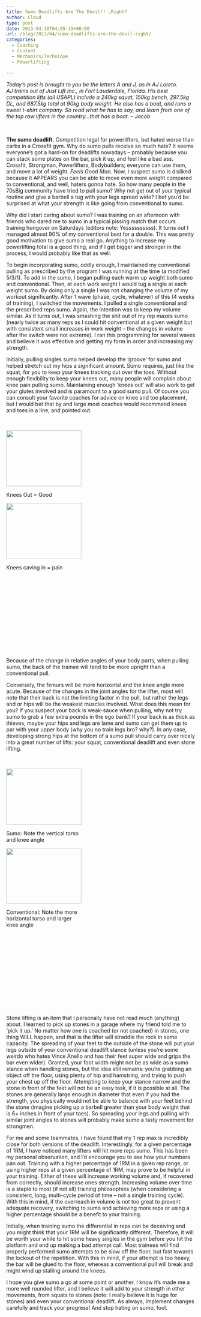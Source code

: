 ```yaml
---
title: Sumo Deadlifts Are The Devil!! …Right?
author: Cloud
type: post
date: 2013-04-16T04:05:19+00:00
url: /blog/2013/04/sumo-deadlifts-are-the-devil-right/
categories:
  - Coaching
  - Content
  - Mechanics/Technique
  - Powerlifting

---
```

_Today&#8217;s post is brought to you be the letters A and J, as in AJ Loreto. AJ trains out of Just Lift Inc., in Fort Lauderdale, Florida. His best competition lifts (all USAPL) include a 240kg squat, 150kg bench, 297.5kg DL, and 687.5kg total at 90kg body weight. He also has a boat, and runs a sweet t-shirt company. So read what he has to say, and learn from one of the top raw lifters in the country&#8230;that has a boat. &#8211; Jacob_

&nbsp;

**The sumo deadlift.** Competition legal for powerlifters, but hated worse than carbs in a Crossfit gym. Why do sumo pulls receive so much hate? It seems everyone&#8217;s got a hard-on for deadlifts nowadays &#8211; probably because you can stack some plates on the bar, pick it up, and feel like a bad ass. Crossfit, Strongman, Powerlifters, Bodybuilders; everyone can use them, and move a lot of weight. _Feels Good Man._ Now, I suspect sumo is disliked because it APPEARS you can be able to move even more weight compared to conventional, and well, haters gonna hate. So how many people in the 70sBig community have tried to pull sumo? Why not get out of your typical routine and give a barbell a tug with your legs spread wide? I bet you&#8217;d be surprised at what your strength is like going from conventional to sumo.

Why did I start caring about sumo? I was training on an afternoon with friends who dared me to sumo in a typical pissing match that occurs training hungover on Saturdays (editors note: Yessssssssss). It turns out I managed almost 90% of my conventional best for a double. This was pretty good motivation to give sumo a real go. Anything to increase my powerlifting total is a good thing, and if I get bigger and stronger in the process, I would probably like that as well.

To begin incorporating sumo, oddly enough, I maintained my conventional pulling as prescribed by the program I was running at the time (a modified 5/3/1). To add in the sumo, I began pulling each warm up weight both sumo and conventional. Then, at each work weight I would tug a single at each weight sumo. By doing only a single I was not changing the volume of my workout significantly. After 1 wave (phase, cycle, whatever) of this (4 weeks of training), I switched the movements. I pulled a single conventional and the prescribed reps sumo. Again, the intention was to keep my volume similar. As it turns out, I was smashing the shit out of my rep maxes sumo (nearly twice as many reps as I could hit conventional at a given weight but with consistent small increases in work weight &#8211; the changes in volume after the switch were not extreme). I ran this programming for several waves and believe it was effective and getting my form in order and increasing my strength.

Initially, pulling singles sumo helped develop the &#8216;groove&#8217; for sumo and helped stretch out my hips a significant amount. Sumo requires, just like the squat, for you to keep your knees tracking out over the toes. Without enough flexibility to keep your knees out, many people will complain about knee pain pulling sumo. Maintaining enough &#8216;knees out&#8217; will also work to get your glutes involved and is paramount to a good sumo pull. Of course you can consult your favorite coaches for advice on knee and toe placement, but I would bet that by and large most coaches would recommend knees and toes in a line, and pointed out.

&nbsp;

<div id="attachment_9038" style="width: 210px" class="wp-caption alignleft">
  <a href="/?attachment_id=9038" rel="attachment wp-att-9038"><img aria-describedby="caption-attachment-9038" data-attachment-id="9038" data-permalink="/blog/2013/04/sumo-deadlifts-are-the-devil-right/leftpic/" data-orig-file="/2013/04/leftpic.jpg" data-orig-size="614,460" data-comments-opened="1" data-image-meta="{&quot;aperture&quot;:&quot;0&quot;,&quot;credit&quot;:&quot;&quot;,&quot;camera&quot;:&quot;&quot;,&quot;caption&quot;:&quot;&quot;,&quot;created_timestamp&quot;:&quot;0&quot;,&quot;copyright&quot;:&quot;&quot;,&quot;focal_length&quot;:&quot;0&quot;,&quot;iso&quot;:&quot;0&quot;,&quot;shutter_speed&quot;:&quot;0&quot;,&quot;title&quot;:&quot;&quot;}" data-image-title="leftpic" data-image-description="" data-medium-file="/2013/04/leftpic-200x149.jpg" data-large-file="/2013/04/leftpic-450x337.jpg" class="size-medium wp-image-9038" src="/2013/04/leftpic-200x149.jpg" alt="" width="200" height="149" srcset="/2013/04/leftpic-200x149.jpg 200w, /2013/04/leftpic-150x112.jpg 150w, /2013/04/leftpic-450x337.jpg 450w, /2013/04/leftpic-400x300.jpg 400w, /2013/04/leftpic.jpg 614w" sizes="(max-width: 200px) 100vw, 200px" /></a>
  
  <p id="caption-attachment-9038" class="wp-caption-text">
    Knees Out = Good
  </p>
</div>

<div id="attachment_9039" style="width: 210px" class="wp-caption alignright">
  <a href="/?attachment_id=9039" rel="attachment wp-att-9039"><img aria-describedby="caption-attachment-9039" data-attachment-id="9039" data-permalink="/blog/2013/04/sumo-deadlifts-are-the-devil-right/rightpic/" data-orig-file="/2013/04/rightpic.jpg" data-orig-size="591,441" data-comments-opened="1" data-image-meta="{&quot;aperture&quot;:&quot;0&quot;,&quot;credit&quot;:&quot;&quot;,&quot;camera&quot;:&quot;&quot;,&quot;caption&quot;:&quot;&quot;,&quot;created_timestamp&quot;:&quot;0&quot;,&quot;copyright&quot;:&quot;&quot;,&quot;focal_length&quot;:&quot;0&quot;,&quot;iso&quot;:&quot;0&quot;,&quot;shutter_speed&quot;:&quot;0&quot;,&quot;title&quot;:&quot;&quot;}" data-image-title="rightpic" data-image-description="" data-medium-file="/2013/04/rightpic-200x149.jpg" data-large-file="/2013/04/rightpic-450x335.jpg" class="size-medium wp-image-9039" src="/2013/04/rightpic-200x149.jpg" alt="" width="200" height="149" srcset="/2013/04/rightpic-200x149.jpg 200w, /2013/04/rightpic-150x111.jpg 150w, /2013/04/rightpic-450x335.jpg 450w, /2013/04/rightpic-402x300.jpg 402w, /2013/04/rightpic.jpg 591w" sizes="(max-width: 200px) 100vw, 200px" /></a>
  
  <p id="caption-attachment-9039" class="wp-caption-text">
    Knees caving in = pain
  </p>
</div>

&nbsp;

&nbsp;

&nbsp;

&nbsp;

&nbsp;

&nbsp;

&nbsp;

Because of the change in relative angles of your body parts, when pulling sumo, the back of the trainee will tend to be more upright than a conventional pull.

Conversely, the femurs will be more horizontal and the knee angle more acute. Because of the changes in the joint angles for the lifter, most will note that their back is not the limiting factor in the pull, but rather the legs and or hips will be the weakest muscles involved. What does this mean for you? If you suspect your back is weak-sauce when pulling, why not try sumo to grab a few extra pounds in the ego bank? If your back is as thick as thieves, maybe your hips and legs are lame and sumo can get them up to par with your upper body (why you no train legs bro? why?). In any case, developing strong hips at the bottom of a sumo pull should carry over nicely into a great number of lifts: your squat, conventional deadlift and even stone lifting.

&nbsp;

<div id="attachment_9040" style="width: 210px" class="wp-caption alignleft">
  <a href="/?attachment_id=9040" rel="attachment wp-att-9040"><img aria-describedby="caption-attachment-9040" data-attachment-id="9040" data-permalink="/blog/2013/04/sumo-deadlifts-are-the-devil-right/sumo/" data-orig-file="/2013/04/sumo.jpg" data-orig-size="1098,825" data-comments-opened="1" data-image-meta="{&quot;aperture&quot;:&quot;0&quot;,&quot;credit&quot;:&quot;&quot;,&quot;camera&quot;:&quot;&quot;,&quot;caption&quot;:&quot;&quot;,&quot;created_timestamp&quot;:&quot;0&quot;,&quot;copyright&quot;:&quot;&quot;,&quot;focal_length&quot;:&quot;0&quot;,&quot;iso&quot;:&quot;0&quot;,&quot;shutter_speed&quot;:&quot;0&quot;,&quot;title&quot;:&quot;&quot;}" data-image-title="sumo" data-image-description="" data-medium-file="/2013/04/sumo-200x150.jpg" data-large-file="/2013/04/sumo-450x338.jpg" class="size-medium wp-image-9040" src="/2013/04/sumo-200x150.jpg" alt="" width="200" height="150" srcset="/2013/04/sumo-200x150.jpg 200w, /2013/04/sumo-150x112.jpg 150w, /2013/04/sumo-450x338.jpg 450w, /2013/04/sumo-399x300.jpg 399w, /2013/04/sumo.jpg 1098w" sizes="(max-width: 200px) 100vw, 200px" /></a>
  
  <p id="caption-attachment-9040" class="wp-caption-text">
    Sumo: Note the vertical torso and knee angle
  </p>
</div>

<div id="attachment_9041" style="width: 210px" class="wp-caption alignright">
  <a href="/?attachment_id=9041" rel="attachment wp-att-9041"><img aria-describedby="caption-attachment-9041" data-attachment-id="9041" data-permalink="/blog/2013/04/sumo-deadlifts-are-the-devil-right/conv/" data-orig-file="/2013/04/conv.jpg" data-orig-size="1090,811" data-comments-opened="1" data-image-meta="{&quot;aperture&quot;:&quot;0&quot;,&quot;credit&quot;:&quot;&quot;,&quot;camera&quot;:&quot;&quot;,&quot;caption&quot;:&quot;&quot;,&quot;created_timestamp&quot;:&quot;0&quot;,&quot;copyright&quot;:&quot;&quot;,&quot;focal_length&quot;:&quot;0&quot;,&quot;iso&quot;:&quot;0&quot;,&quot;shutter_speed&quot;:&quot;0&quot;,&quot;title&quot;:&quot;&quot;}" data-image-title="conv" data-image-description="" data-medium-file="/2013/04/conv-200x148.jpg" data-large-file="/2013/04/conv-450x334.jpg" class="size-medium wp-image-9041" src="/2013/04/conv-200x148.jpg" alt="" width="200" height="148" srcset="/2013/04/conv-200x148.jpg 200w, /2013/04/conv-150x111.jpg 150w, /2013/04/conv-450x334.jpg 450w, /2013/04/conv-403x300.jpg 403w, /2013/04/conv.jpg 1090w" sizes="(max-width: 200px) 100vw, 200px" /></a>
  
  <p id="caption-attachment-9041" class="wp-caption-text">
    Conventional: Note the more horizontal torso and larger knee angle
  </p>
</div>

&nbsp;

&nbsp;

&nbsp;

&nbsp;

&nbsp;

&nbsp;

&nbsp;

Stone lifting is an item that I personally have not read much (anything) about. I learned to pick up stones in a garage where my friend told me to &#8216;pick it up.&#8217; No matter how one is coached (or not coached) in stones, one thing WILL happen, and that is the lifter will straddle the rock in some capacity. The spreading of your feet to the outside of the stone will put your legs outside of your conventional deadlift stance (unless you&#8217;re some weirdo who hates Vince Anello and has their feet super wide and grips the bar even wider). Granted, your foot width might not be as wide as a sumo stance when handling stones, but the idea still remains: you&#8217;re grabbing an object off the floor, using plenty of hip and hamstring, and trying to push your chest up off the floor. Attempting to keep your stance narrow and the stone in front of the feet will not be an easy task, if it is possible at all. The stones are generally large enough in diameter that even if you had the strength, you physically would not be able to balance with your feet behind the stone (imagine picking up a barbell greater than your body weight that is 6+ inches in front of your toes). So spreading your legs and pulling with similar joint angles to stones will probably make sumo a tasty movement for strongmen.

For me and some teammates, I have found that my 1 rep max is incredibly close for both versions of the deadlift. Interestingly, for a given percentage of 1RM, I have noticed many lifters will hit more reps sumo. This has been my personal observation, and I&#8217;d encourage you to see how your numbers pan out. Training with a higher percentage of 1RM in a given rep range, or using higher reps at a given percentage of 1RM, may prove to be helpful in your training. Either of these will increase working volume and, if recovered from correctly, should increase ones strength. Increasing volume over time is a staple to most (if not all) training philosophies (when considering a consistent, long, multi-cycle period of time &#8211; not a single training cycle). With this in mind, if the overreach in volume is not too great to prevent adequate recovery, switching to sumo and achieving more reps or using a higher percentage should be a benefit to your training.

Initially, when training sumo the differential in reps can be deceiving and you might think that your 1RM will be significantly different. Therefore, it will be worth your while to hit some heavy singles in the gym before you hit the platform and end up making a bad attempt call. Most trainees will find properly performed sumo attempts to be slow off the floor, but fast towards the lockout of the repetition. With this in mind, if your attempt is too heavy, the bar will be glued to the floor, whereas a conventional pull will break and might wind up stalling around the knees.

I hope you give sumo a go at some point or another. I know it&#8217;s made me a more well rounded lifter, and I believe it will add to your strength in other movements, from squats to stones (note: I really believe it is huge for stones) and even your conventional deadlift. As always, Implement changes carefully and track your progress! And stop hating on sumo, fool.

&nbsp;